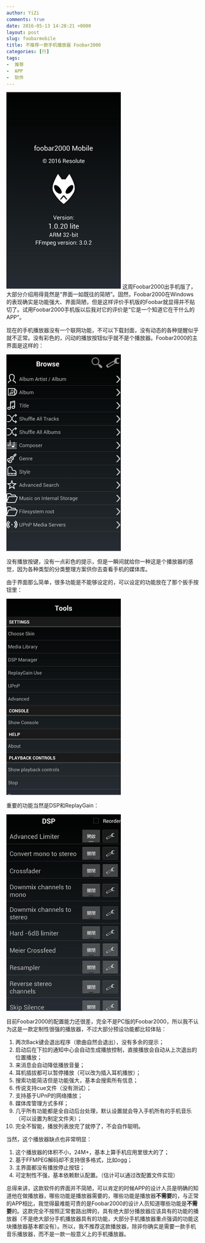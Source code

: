 ```yaml
---
author: YiZi
comments: true
date: 2016-05-13 14:28:21 +0800
layout: post
slug: foobarmobile
title: 不推荐一款手机播放器 Foobar2000
categories: [行]
tags:
-  推荐
-  APP
-  软件
---
```

<img src="/public/images/foobar/0.jpg" style="width:300px">
这周Foobar2000出手机版了，大部分介绍用得竟然是“界面一如既往的简陋”。固然，Foobar2000在Windows的表现确实是功能强大、界面简陋，但是这样评价手机版的Foobar就显得并不贴切了。试用Foobar2000手机版以后我对它的评价是“它是一个知道它在干什么的APP”。

现在的手机播放器没有一个联网功能，不可以下载封面，没有动态的各种提醒似乎就不正常。没有彩色的，闪动的播放按钮似乎就不是个播放器。Foobar2000的主界面是这样的：

<img src="/public/images/foobar/1.jpg" style="width:300px">

没有播放按键，没有一点彩色的提示，但是一瞬间就给你一种这是个播放器的感觉，因为各种类型的分类整理方案供你去查看手机的媒体库。

由于界面那么简单，很多功能是不能够设定的，可以设定的功能放在了那个扳手按钮里：

<img src="/public/images/foobar/2.jpg" style="width:300px">

重要的功能当然是DSP和ReplayGain：

<img src="/public/images/foobar/3.jpg" style="width:300px">

目前Foobar2000的配置能力还很差，完全不是PC版的Foobar2000，所以我不认为这是一款定制性很强的播放器，不过大部分预设功能都比较体贴：

1. 两次Back键会退出程序（歌曲自然会退出），没有多余的提示；
2. 启动后在下拉的通知中心会自动生成播放控制，直接播放会自动从上次退出的位置播放；
3. 来消息会自动降低播放音量；
4. 耳机插拔都可以暂停播放（可以改为插入耳机播放）；
5. 搜索功能简洁但是功能强大，基本会搜索所有信息；
6. 传说支持cue文件（没有测试）；
7. 支持基于UPnP的网络播放；
8. 媒体库管理方式多样；
9. 几乎所有功能都是全自动后台处理，默认设置就会导入手机所有的手机音乐（可以设置为制定文件夹）；
10. 完全不智能，播放列表放完了就停了，不会自作聪明。

当然，这个播放器缺点也非常明显：

1. 这个播放器的体积不小，24M+，基本上算手机应用里很大的了；
2. 基于FFMPEG解码却不支持很多格式，比如ogg；
3. 主界面都没有播放停止按钮；
4. 可定制性不强，基本依赖默认配置。（估计可以通过改配置文件实现）

总得来讲，这款软件的界面并不简陋，可以肯定的时候APP的设计人员是明确的知道他在做播放器，哪些功能是播放器需要的，哪些功能是播放器**不需要**的，与正常的APP相比，我觉得最难能可贵的是Foobar2000的设计人员知道哪些功能是**不需要**的。这款完全不按照正常套路出牌的，具有绝大部分播放器应该具有的功能的播放器（不是绝大部分手机播放器具有的功能，大部分手机播放器重点强调的功能这块播放器基本都没有）。所以，我不推荐这款播放器，除非你确实是需要一款手机音乐播放器，而不是一款一般意义上的手机播放器。

